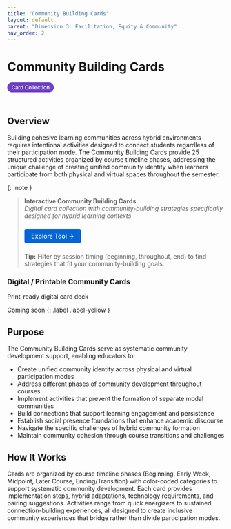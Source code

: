 ```yaml
---
title: "Community Building Cards"
layout: default
parent: "Dimension 3: Facilitation, Equity & Community"
nav_order: 2
---
```


# Community Building Cards

<span style="background: #6f42c1; color: white; padding: 4px 10px; border-radius: 16px; font-size: 12px; font-weight: 500; white-space: nowrap; display: inline-block; margin-bottom: 24px;">Card Collection</span>

## Overview
Building cohesive learning communities across hybrid environments requires intentional activities designed to connect students regardless of their participation mode. The Community Building Cards provide 25 structured activities organized by course timeline phases, addressing the unique challenge of creating unified community identity when learners participate from both physical and virtual spaces throughout the semester.



{: .note }
> **Interactive Community Building Cards**  
> *Digital card collection with community-building strategies specifically designed for hybrid learning contexts*
>
> <a href="{{ '/assets/tools/hybrid-learning-community-building-cards.html' | relative_url }}" style="display: inline-block; background: #0366d6; color: white; padding: 8px 16px; text-decoration: none; border-radius: 4px; font-weight: 500; margin: 8px 0; font-size: 14px;">
> Explore Tool →
> </a>
>
> **Tip:** Filter by session timing (beginning, throughout, end) to find strategies that fit your community-building goals.

### Digital / Printable Community Cards
Print-ready digital card deck

Coming soon
{: .label .label-yellow }

## Purpose
The Community Building Cards serve as systematic community development support, enabling educators to:

- Create unified community identity across physical and virtual participation modes
- Address different phases of community development throughout courses
- Implement activities that prevent the formation of separate modal communities
- Build connections that support learning engagement and persistence
- Establish social presence foundations that enhance academic discourse
- Navigate the specific challenges of hybrid community formation
- Maintain community cohesion through course transitions and challenges

## How It Works
Cards are organized by course timeline phases (Beginning, Early Week, Midpoint, Later Course, Ending/Transition) with color-coded categories to support systematic community development. Each card provides implementation steps, hybrid adaptations, technology requirements, and pairing suggestions. Activities range from quick energizers to sustained connection-building experiences, all designed to create inclusive community experiences that bridge rather than divide participation modes. 